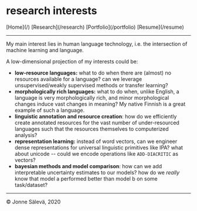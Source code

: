 <div id='topheader'>

# research interests

</div>

<thead>

<tr>

  <td>[Home](/)</td>

  <td>[Research](/research)</td>

  <td>[Portfolio](/portfolio)</td>

  <td>[Resume](/resume)</td>

</tr>

</thead>

---

<div id='container'>
My main interest lies in human language technology, i.e. the intersection of machine learning and language. 

A low-dimensional projection of my interests could be:

- **low-resource languages:** what to do when there are (almost) no resources available for a language? can we leverage unsupervised/weakly supervised methods or transfer learning?
- **morphologically rich languages:** what to do when, unlike English, a language is very morphologically rich, and minor morphological changes induce vast changes in meaning? My native Finnish is a great example of such a language.
- **linguistic annotation and resource creation**: how do we efficiently create annotated resources for the vast number of under-resourced languages such that the resources themselves to computerized analysis?
- **representation learning:** instead of word vectors, can we engineer dense representations for universal linguistic primitives like IPA? what about unicode -- could we encode operations like `ADD-DIACRITIC` as vectors?
- **bayesian methods and model comparison**: how can we add interpretable uncertainty estimates to our models? how do we _really_ know that model a performed better than model b on some task/dataset?

</div>

---

<tfoot>

<tr>

  <td>© Jonne Sälevä, 2020</td>

</tr>

</tfoot>
